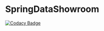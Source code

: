 # SpringDataShowroom
[![Codacy Badge](https://api.codacy.com/project/badge/Grade/519f12293e4844d5b500d51375868bcb)](https://app.codacy.com/gh/artemkaxboy/SpringDataShowroom?utm_source=github.com&utm_medium=referral&utm_content=artemkaxboy/SpringDataShowroom&utm_campaign=Badge_Grade)